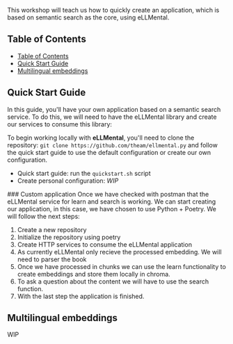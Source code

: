 This workshop will teach us how to quickly create an application, which is based on semantic search as the core, using eLLMental.

## Table of Contents

- [Table of Contents](#table-of-contents)
- [Quick Start Guide](#quick-start-guide)
- [Multilingual embeddings](#multilingual-embeddings)

## Quick Start Guide

In this guide, you'll have your own application based on a semantic search service. To do this, we will need to have the eLLMental library and create our services to consume this library:

To begin working locally with **eLLMental**, you'll need to clone the repository: `git clone https://github.com/theam/ellmental.py` and follow the quick start guide to use the default configuration or create our own configuration.

- Quick start guide: run the `quickstart.sh` script
- Create personal configuration: *WIP*

### Custom application
Once we have checked with postman that the eLLMental service for learn and search is working. We can start creating our application, in this case, we have chosen to use Python + Poetry. We will follow the next steps:

1. Create a new repository
2. Initialize the repository using poetry
3. Create HTTP services to consume the eLLMental application
4. As currently eLLMental only recieve the processed embedding. We will need to parser the book
5. Once we have processed in chunks we can use the learn functionality to create embeddings and store them locally in chroma.
6. To ask a question about the content we will have to use the search function.
7. With the last step the application is finished. 

## Multilingual embeddings

WIP